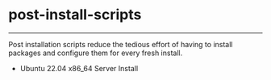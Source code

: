 # post-install-scripts
---

Post installation scripts reduce the tedious effort of having to install packages and configure them for every fresh install.

- Ubuntu 22.04 x86_64 Server Install



